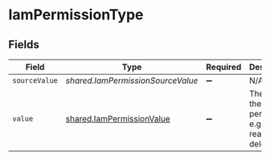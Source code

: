 # IamPermissionType


## Fields

| Field                                                                         | Type                                                                          | Required                                                                      | Description                                                                   | Example                                                                       |
| ----------------------------------------------------------------------------- | ----------------------------------------------------------------------------- | ----------------------------------------------------------------------------- | ----------------------------------------------------------------------------- | ----------------------------------------------------------------------------- |
| `sourceValue`                                                                 | *shared.IamPermissionSourceValue*                                             | :heavy_minus_sign:                                                            | N/A                                                                           |                                                                               |
| `value`                                                                       | [shared.IamPermissionValue](../../../sdk/models/shared/iampermissionvalue.md) | :heavy_minus_sign:                                                            | The type of the permission, e.g. read, read_write, delete, etc.               | read_write                                                                    |